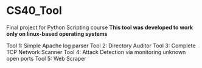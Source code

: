 # CS40_Tool
Final project for Python Scripting course
<b>This tool was developed to work only on linux-based operating systems</b>

Tool 1: Simple Apache log parser
Tool 2: Directory Auditor
Tool 3: Complete TCP Network Scanner
Tool 4: Attack Detection via monitoring unknown open ports
Tool 5: Web Scraper
